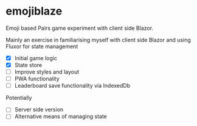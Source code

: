 # emojiblaze
Emoji based Pairs game experiment with client side Blazor. 

Mainly an exercise in familiarising myself with client side Blazor and using Fluxor for state management

- [x] Initial game logic
- [x] State store
- [ ] Improve styles and layout
- [ ] PWA functionality
- [ ] Leaderboard save functionality via IndexedDb

Potentially

- [ ] Server side version
- [ ] Alternative means of managing state
